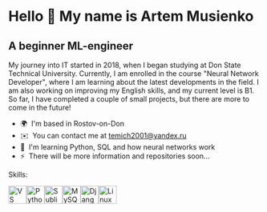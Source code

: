 Hello 👋 My name is Artem Musienko
===============================

A beginner ML-engineer
------------------------

My journey into IT started in 2018, when I began studying at Don State Technical University. Currently, I am enrolled in the course "Neural Network Developer", where I am learning about the latest developments in the field. I am also working on improving my English skills, and my current level is B1. So far, I have completed a couple of small projects, but there are more to come in the future!

*   🌍  I'm based in Rostov-on-Don
*   ✉️  You can contact me at [temich2001@yandex.ru](mailto:temich2001@yandex.ru)
*   🧠  I'm learning Python, SQL and how neural networks work
*   ⚡  There will be more information and repositories soon...

Skills:  <p align="left"> <a href="https://code.visualstudio.com/" target="_blank" rel="noreferrer"><img src="https://raw.githubusercontent.com/danielcranney/readme-generator/main/public/icons/skills/visualstudiocode.svg" width="36" height="36" alt="VS Code" /></a><a href="https://www.python.org/" target="_blank" rel="noreferrer"><img src="https://raw.githubusercontent.com/danielcranney/readme-generator/main/public/icons/skills/python-colored.svg" width="36" height="36" alt="Python" /></a><a href="https://www.sublimetext.com/index2" target="_blank" rel="noreferrer"><img src="https://raw.githubusercontent.com/danielcranney/readme-generator/main/public/icons/skills/sublimetext.svg" width="36" height="36" alt="Sublime Text" /></a><a href="https://www.mysql.com/" target="_blank" rel="noreferrer"><img src="https://raw.githubusercontent.com/danielcranney/readme-generator/main/public/icons/skills/mysql-colored.svg" width="36" height="36" alt="MySQL" /></a><a href="https://www.djangoproject.com/" target="_blank" rel="noreferrer"><img src="https://raw.githubusercontent.com/danielcranney/readme-generator/main/public/icons/skills/django-colored.svg" width="36" height="36" alt="Django" /></a><a href="https://www.linux.org" target="_blank" rel="noreferrer"><img src="https://raw.githubusercontent.com/danielcranney/readme-generator/main/public/icons/skills/linux-colored.svg" width="36" height="36" alt="Linux" /></a>  </p>  
